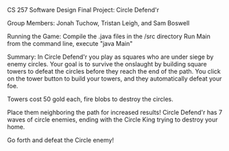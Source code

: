 CS 257 Software Design Final Project: Circle Defend'r

Group Members:
Jonah Tuchow, Tristan Leigh, and Sam Boswell

Running the Game:
Compile the .java files in the /src directory
Run Main from the command line, execute "java Main"

Summary:
In Circle Defend'r you play as squares who are under siege by enemy circles. Your
goal is to survive the onslaught by building square towers to defeat the circles
before they reach the end of the path. You click on the tower button to build your
towers, and they automatically defeat your foe.

Towers cost 50 gold each, fire blobs to destroy the circles.

Place them neighboring the path for increased results! Circle Defend'r has 7 waves of
circle enemies, ending with the Circle King trying to destroy your home.

Go forth and defeat the Circle enemy!